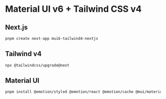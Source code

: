 # Material UI v6 + Tailwind CSS v4

## Next.js

```bash
pnpm create next-app mui6-tailwind4-nextjs
```

## Tailwind v4

```bash
npx @tailwindcss/upgrade@next
```

## Material UI

```bash
pnpm install @emotion/styled @emotion/react @emotion/cache @mui/material @mui/material-nextjs
```
